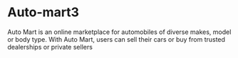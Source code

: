 # Auto-mart3
Auto Mart is an online marketplace for automobiles of diverse makes, model or body type. With Auto Mart, users can sell their cars or buy from trusted dealerships or private sellers
